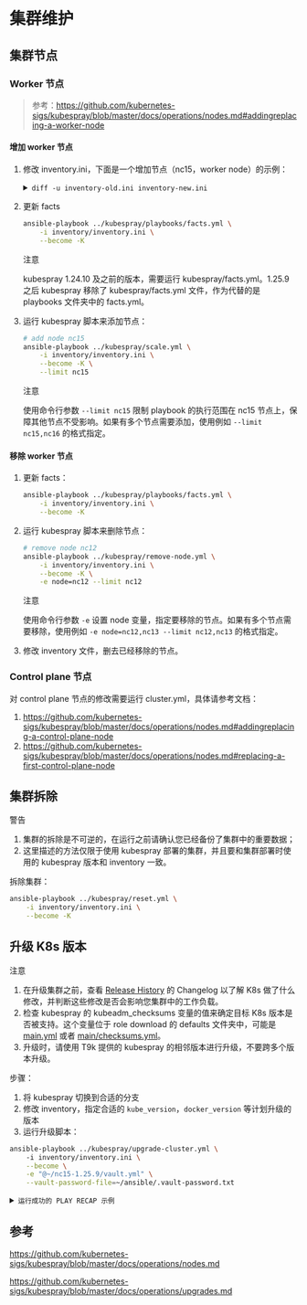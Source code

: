 # 集群维护

## 集群节点

### Worker 节点

> 参考：<https://github.com/kubernetes-sigs/kubespray/blob/master/docs/operations/nodes.md#addingreplacing-a-worker-node>

#### 增加 worker 节点

1. 修改 inventory.ini，下面是一个增加节点（nc15，worker node）的示例：
    
    <details><summary><code class="hljs">diff -u inventory-old.ini inventory-new.ini</code></summary>

    ```diff
    --- inventory-old.ini
    +++ inventory-new.ini
    @@ -1,6 +1,7 @@
    [all]
    nuc ansible_host=nuc
    nc11 ansible_host=nc11
    nc12 ansible_host=nc12
    nc13 ansible_host=nc13
    nc14 ansible_host=nc14
    +nc15 ansible_host=nc15

    @@ -18,6 +19,7 @@
    [kube_node]
    nuc
    nc11
    nc12
    nc13
    nc14
    +nc15
    ```

    </details>

2. 更新 facts

    ```bash
    ansible-playbook ../kubespray/playbooks/facts.yml \
        -i inventory/inventory.ini \
        --become -K
    ```

    <aside class="note">
    <div class="title">注意</div>

    kubespray 1.24.10 及之前的版本，需要运行 kubespray/facts.yml。1.25.9 之后 kubespray 移除了 kubespray/facts.yml 文件，作为代替的是 playbooks 文件夹中的 facts.yml。

    </aside>

3. 运行 kubespray 脚本来添加节点：

    ```bash
    # add node nc15
    ansible-playbook ../kubespray/scale.yml \
        -i inventory/inventory.ini \
        --become -K \
        --limit nc15
    ```

    <aside class="note">
    <div class="title">注意</div>

    使用命令行参数 `--limit nc15` 限制 playbook 的执行范围在 nc15 节点上，保障其他节点不受影响。如果有多个节点需要添加，使用例如 `--limit nc15,nc16` 的格式指定。

    </aside>

#### 移除 worker 节点

1. 更新 facts：

    ```bash
    ansible-playbook ../kubespray/playbooks/facts.yml \
        -i inventory/inventory.ini \
        --become -K
    ```

2. 运行 kubespray 脚本来删除节点：

    ```bash
    # remove node nc12
    ansible-playbook ../kubespray/remove-node.yml \
        -i inventory/inventory.ini \
        --become -K \
        -e node=nc12 --limit nc12 
    ```

    <aside class="note">
    <div class="title">注意</div>

    使用命令行参数 `-e` 设置 node 变量，指定要移除的节点。如果有多个节点需要移除，使用例如 `-e node=nc12,nc13 --limit nc12,nc13` 的格式指定。

    </aside>

3. 修改 inventory 文件，删去已经移除的节点。

### Control plane 节点

对 control plane 节点的修改需要运行 cluster.yml，具体请参考文档：

1. <https://github.com/kubernetes-sigs/kubespray/blob/master/docs/operations/nodes.md#addingreplacing-a-control-plane-node>
1. <https://github.com/kubernetes-sigs/kubespray/blob/master/docs/operations/nodes.md#replacing-a-first-control-plane-node>

## 集群拆除

<aside class="note warning">
<div class="title">警告</div>

1. 集群的拆除是不可逆的，在运行之前请确认您已经备份了集群中的重要数据；
1. 这里描述的方法仅限于使用 kubespray 部署的集群，并且要和集群部署时使用的 kubespray 版本和 inventory 一致。

</aside>

拆除集群：

```bash
ansible-playbook ../kubespray/reset.yml \
    -i inventory/inventory.ini \
    --become -K
```

## 升级 K8s 版本

<aside class="note">
<div class="title">注意</div>

1. 在升级集群之前，查看 <a target="_blank" rel="noopener noreferrer" href="https://kubernetes.io/releases/#release-history">Release History</a> 的 Changelog 以了解 K8s 做了什么修改，并判断这些修改是否会影响您集群中的工作负载。
1. 检查 kubespray 的 kubeadm_checksums 变量的值来确定目标 K8s 版本是否被支持。这个变量位于 role download 的 defaults 文件夹中，可能是 <a target="_blank" rel="noopener noreferrer" href="https://github.com/kubernetes-sigs/kubespray/blob/v2.22.1/roles/download/defaults/main.yml#L488">main.yml</a> 或者 <a target="_blank" rel="noopener noreferrer" href="https://github.com/kubernetes-sigs/kubespray/blob/master/roles/download/defaults/main/checksums.yml#L292">main/checksums.yml</a>。
1. 升级时，请使用 T9k 提供的 kubespray 的相邻版本进行升级，不要跨多个版本升级。

</aside>

步骤：

1. 将 kubespray 切换到合适的分支
1. 修改 inventory，指定合适的 `kube_version`，`docker_version` 等计划升级的版本
1. 运行升级脚本：

```bash
ansible-playbook ../kubespray/upgrade-cluster.yml \ 
    -i inventory/inventory.ini \
    --become \
    -e "@~/nc15-1.25.9/vault.yml" \
    --vault-password-file=~/ansible/.vault-password.txt
```

<details><summary><code class="hljs">运行成功的 PLAY RECAP 示例</code></summary>

```
PLAY RECAP *********************************************
localhost                  : ok=3    changed=0    unreachable=0    failed=0    skipped=0    rescued=0    ignored=0   
nc12                       : ok=483  changed=32   unreachable=0    failed=0    skipped=814  rescued=0    ignored=1   
nc14                       : ok=483  changed=32   unreachable=0    failed=0    skipped=814  rescued=0    ignored=1   
nc15                       : ok=742  changed=61   unreachable=0    failed=0    skipped=1561 rescued=0    ignored=1
```

</details>

## 参考

<https://github.com/kubernetes-sigs/kubespray/blob/master/docs/operations/nodes.md>

<https://github.com/kubernetes-sigs/kubespray/blob/master/docs/operations/upgrades.md>
